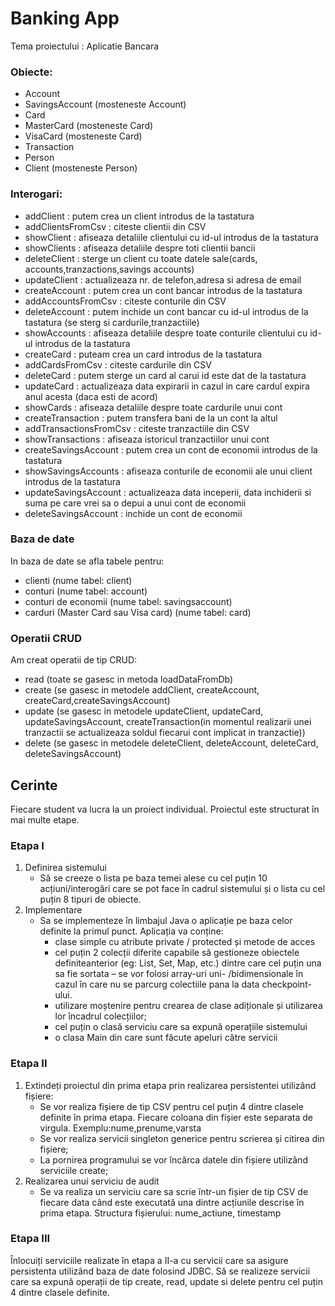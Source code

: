 # Banking App
Tema proiectului : Aplicatie Bancara

### Obiecte:
 - Account
 - SavingsAccount (mosteneste Account)
 - Card
 - MasterCard (mosteneste Card)
 - VisaCard (mosteneste Card)
 - Transaction
 - Person
 - Client (mosteneste Person)

### Interogari:
 - addClient : putem crea un client introdus de la tastatura
 - addClientsFromCsv : citeste clientii din CSV
 - showClient : afiseaza detaliile clientului cu id-ul introdus de la tastatura
 - showClients : afiseaza detaliile despre toti clientii bancii
 - deleteClient : sterge un client cu toate datele sale(cards, accounts,tranzactions,savings accounts)
 - updateClient : actualizeaza nr. de telefon,adresa si adresa de email
 - createAccount : putem crea un cont bancar introdus de la tastatura
 - addAccountsFromCsv : citeste conturile din CSV
 - deleteAccount : putem inchide un cont bancar cu id-ul introdus de la tastatura (se sterg si cardurile,tranzactiile)
 - showAccounts : afiseaza detaliile despre toate conturile clientului cu id-ul introdus de la tastatura
 - createCard : puteam crea un card introdus de la tastatura
 - addCardsFromCsv : citeste cardurile din CSV
 - deleteCard : putem sterge un card al carui id este dat de la tastatura
 - updateCard : actualizeaza data expirarii in cazul in care cardul expira anul acesta (daca esti de acord)
 - showCards : afiseaza detaliile despre toate cardurile unui cont
 - createTransaction : putem transfera bani de la un cont la altul
 - addTransactionsFromCsv : citeste tranzactiile din CSV
 - showTransactions : afiseaza istoricul tranzactiilor unui cont
 - createSavingsAccount : putem crea un cont de economii introdus de la tastatura
 - showSavingsAccounts : afiseaza conturile de economii ale unui client introdus de la tastatura
 - updateSavingsAccount : actualizeaza data inceperii, data inchiderii si suma pe care vrei sa o depui a unui cont de economii
 - deleteSavingsAccount : inchide un cont de economii

 ### Baza de date
 In baza de date se afla tabele pentru:
 - clienti (nume tabel: client)
 - conturi (nume tabel: account)
 - conturi de economii (nume tabel: savingsaccount)
 - carduri (Master Card sau Visa card) (nume tabel: card)

### Operatii CRUD
 Am creat operatii de tip CRUD:
 - read (toate se gasesc in metoda loadDataFromDb)
 - create (se gasesc in metodele addClient, createAccount, createCard,createSavingsAccount)
 - update (se gasesc in metodele updateClient, updateCard, updateSavingsAccount, createTransaction(in momentul realizarii unei tranzactii se actualizeaza soldul fiecarui cont implicat in tranzactie))
 - delete (se gasesc in metodele deleteClient, deleteAccount, deleteCard, deleteSavingsAccount)
 
 ## Cerinte
 Fiecare student va lucra la un proiect individual. Proiectul este structurat în mai multe etape. 
### Etapa I
1. Definirea sistemului
   - Să se creeze o lista pe baza temei alese cu cel puțin 10 acțiuni/interogări care se pot face în 
cadrul sistemului și o lista cu cel puțin 8 tipuri de obiecte.
2. Implementare
   - Sa se implementeze în limbajul Java o aplicație pe baza celor definite la primul punct. Aplicația va conține:
     - clase simple cu atribute private / protected și metode de acces
     - cel puțin 2 colecții diferite capabile să gestioneze obiectele definiteanterior (eg: List, Set, Map, etc.) dintre care cel puțin una sa fie sortata – se vor folosi array-uri uni-
/bidimensionale în cazul în care nu se parcurg colectiile pana la data checkpoint-ului.
     - utilizare moștenire pentru crearea de clase adiționale și utilizarea lor încadrul colecțiilor;
     - cel puțin o clasă serviciu care sa expună operațiile sistemului
     - o clasa Main din care sunt făcute apeluri către servicii
### Etapa II
1. Extindeți proiectul din prima etapa prin realizarea persistentei utilizând fișiere:
   - Se vor realiza fișiere de tip CSV pentru cel puțin 4 dintre clasele definite în prima etapa. Fiecare coloana din fișier este separata de virgula. Exemplu:nume,prenume,varsta
   - Se vor realiza servicii singleton generice pentru scrierea și citirea din fișiere;
   - La pornirea programului se vor încărca datele din fișiere utilizând serviciile create;
2. Realizarea unui serviciu de audit
   - Se va realiza un serviciu care sa scrie într-un fișier de tip CSV de fiecare data când este 
executată una dintre acțiunile descrise în prima etapa. Structura fișierului: nume_actiune, 
timestamp
### Etapa III
Înlocuiți serviciile realizate în etapa a II-a cu servicii care sa asigure persistenta utilizând baza de date folosind 
JDBC.
Să se realizeze servicii care sa expună operații de tip create, read, update si delete pentru cel 
puțin 4 dintre clasele definite.
 
